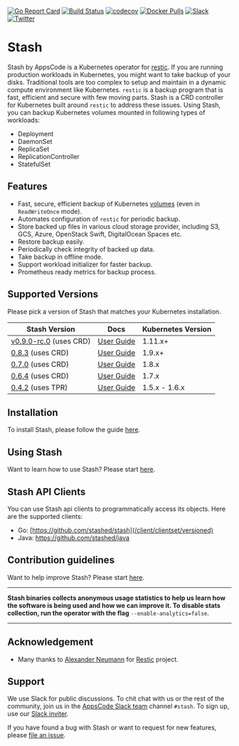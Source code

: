 [![Go Report Card](https://goreportcard.com/badge/stash.appscode.dev/stash)](https://goreportcard.com/report/stash.appscode.dev/stash)
[![Build Status](https://travis-ci.org/stashed/stash.svg?branch=master)](https://travis-ci.org/stashed/stash)
[![codecov](https://codecov.io/gh/stashed/stash/branch/master/graph/badge.svg)](https://codecov.io/gh/stashed/stash)
[![Docker Pulls](https://img.shields.io/docker/pulls/appscode/stash.svg)](https://hub.docker.com/r/appscode/stash/)
[![Slack](https://slack.appscode.com/badge.svg)](https://slack.appscode.com)
[![Twitter](https://img.shields.io/twitter/follow/appscodehq.svg?style=social&logo=twitter&label=Follow)](https://twitter.com/intent/follow?screen_name=AppsCodeHQ)

# Stash
 Stash by AppsCode is a Kubernetes operator for [restic](https://restic.net). If you are running production workloads in Kubernetes, you might want to take backup of your disks. Traditional tools are too complex to setup and maintain in a dynamic compute environment like Kubernetes. `restic` is a backup program that is fast, efficient and secure with few moving parts. Stash is a CRD controller for Kubernetes built around `restic` to address these issues. Using Stash, you can backup Kubernetes volumes mounted in following types of workloads:
- Deployment
- DaemonSet
- ReplicaSet
- ReplicationController
- StatefulSet

## Features
 - Fast, secure, efficient backup of Kubernetes [volumes](https://kubernetes.io/docs/concepts/storage/volumes/) (even in `ReadWriteOnce` mode).
 - Automates configuration of `restic` for periodic backup.
 - Store backed up files in various cloud storage provider, including S3, GCS, Azure, OpenStack Swift, DigitalOcean Spaces etc.
 - Restore backup easily.
 - Periodically check integrity of backed up data.
 - Take backup in offline mode.
 - Support workload initializer for faster backup.
 - Prometheus ready metrics for backup process.

## Supported Versions
Please pick a version of Stash that matches your Kubernetes installation.

| Stash Version                                                                       | Docs                                                            | Kubernetes Version |
|-------------------------------------------------------------------------------------|-----------------------------------------------------------------|--------------------|
| [v0.9.0-rc.0](https://github.com/stashed/stash/releases/tag/v0.9.0-rc.0) (uses CRD) | [User Guide](https://appscode.com/products/stash/v0.9.0-rc.0)   | 1.11.x+            |
| [0.8.3](https://github.com/stashed/stash/releases/tag/0.8.3) (uses CRD)             | [User Guide](https://appscode.com/products/stash/0.8.3)         | 1.9.x+             |
| [0.7.0](https://github.com/stashed/stash/releases/tag/0.7.0) (uses CRD)             | [User Guide](https://appscode.com/products/stash/0.7.0)         | 1.8.x              |
| [0.6.4](https://github.com/stashed/stash/releases/tag/0.6.4) (uses CRD)             | [User Guide](https://appscode.com/products/stash/0.6.4)         | 1.7.x              |
| [0.4.2](https://github.com/stashed/stash/releases/tag/0.4.2) (uses TPR)             | [User Guide](https://github.com/stashed/docs/tree/0.4.2/docs)   | 1.5.x - 1.6.x      |

## Installation

To install Stash, please follow the guide [here](https://appscode.com/products/stash/v0.9.0-rc.0/setup/install).

## Using Stash
Want to learn how to use Stash? Please start [here](https://appscode.com/products/stash/v0.9.0-rc.0).

## Stash API Clients
You can use Stash api clients to programmatically access its objects. Here are the supported clients:

- Go: [https://github.com/stashed/stash](/client/clientset/versioned)
- Java: https://github.com/stashed/java

## Contribution guidelines
Want to help improve Stash? Please start [here](https://appscode.com/products/stash/v0.9.0-rc.0/welcome/contributing).

---

**Stash binaries collects anonymous usage statistics to help us learn how the software is being used and how we can improve it. To disable stats collection, run the operator with the flag** `--enable-analytics=false`.

---

## Acknowledgement
 - Many thanks to [Alexander Neumann](https://github.com/fd0) for [Restic](https://restic.net) project.

## Support
We use Slack for public discussions. To chit chat with us or the rest of the community, join us in the [AppsCode Slack team](https://appscode.slack.com/messages/C8NCX6N23/details/) channel `#stash`. To sign up, use our [Slack inviter](https://slack.appscode.com/).

If you have found a bug with Stash or want to request for new features, please [file an issue](https://github.com/stashed/stash/issues/new).
